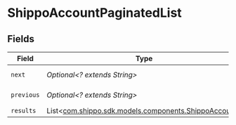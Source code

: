 # ShippoAccountPaginatedList


## Fields

| Field                                                                                            | Type                                                                                             | Required                                                                                         | Description                                                                                      | Example                                                                                          |
| ------------------------------------------------------------------------------------------------ | ------------------------------------------------------------------------------------------------ | ------------------------------------------------------------------------------------------------ | ------------------------------------------------------------------------------------------------ | ------------------------------------------------------------------------------------------------ |
| `next`                                                                                           | *Optional<? extends String>*                                                                     | :heavy_minus_sign:                                                                               | N/A                                                                                              | baseurl?page=3&results=10                                                                        |
| `previous`                                                                                       | *Optional<? extends String>*                                                                     | :heavy_minus_sign:                                                                               | N/A                                                                                              | baseurl?page=1&results=10                                                                        |
| `results`                                                                                        | List<[com.shippo.sdk.models.components.ShippoAccount](../../models/components/ShippoAccount.md)> | :heavy_minus_sign:                                                                               | N/A                                                                                              |                                                                                                  |